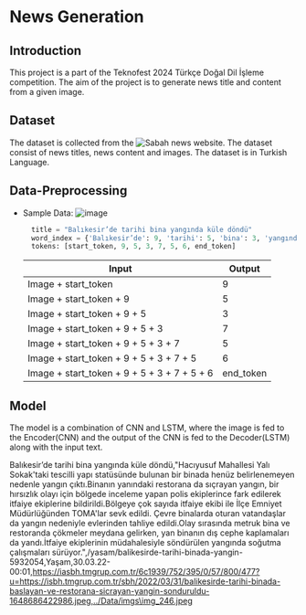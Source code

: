 # News Generation

## Introduction

This project is a part of the Teknofest 2024 Türkçe Doğal Dil İşleme competition. The aim of the project is to
generate news title and content from a given image.

## Dataset

The dataset is collected from the ![Sabah](https://www.sabah.com.tr/timeline/) news website.
The dataset consist of news titles, news content and images. The dataset is in Turkish Language.

## Data-Preprocessing

- Sample Data:
  ![image](https://isbh.tmgrup.com.tr/sbh/2022/03/31/balikesirde-tarihi-binada-baslayan-ve-restorana-sicrayan-yangin-sonduruldu-1648686422986.jpeg)

  ```python
    title = "Balıkesir’de tarihi bina yangında küle döndü"
    word_index = {'Balıkesir’de': 9, 'tarihi': 5, 'bina': 3, 'yangında': 7, 'küle': 5, 'döndü': 6 }
    tokens: [start_token, 9, 5, 3, 7, 5, 6, end_token]
  ```

  | Input                                       | Output    |
  | ------------------------------------------- | --------- |
  | Image + start_token                         | 9         |
  | Image + start_token + 9                     | 5         |
  | Image + start_token + 9 + 5                 | 3         |
  | Image + start_token + 9 + 5 + 3             | 7         |
  | Image + start_token + 9 + 5 + 3 + 7         | 5         |
  | Image + start_token + 9 + 5 + 3 + 7 + 5     | 6         |
  | Image + start_token + 9 + 5 + 3 + 7 + 5 + 6 | end_token |

## Model

The model is a combination of CNN and LSTM, where the image is fed to the Encoder(CNN) and the output of the CNN is
fed to the Decoder(LSTM) along with the input text.

Balıkesir’de tarihi bina yangında küle döndü,"Hacıyusuf Mahallesi Yalı Sokak'taki tescilli yapı statüsünde bulunan bir binada henüz belirlenemeyen nedenle yangın çıktı.Binanın yanındaki restorana da sıçrayan yangın, bir hırsızlık olayı için bölgede inceleme yapan polis ekiplerince fark edilerek itfaiye ekiplerine bildirildi.Bölgeye çok sayıda itfaiye ekibi ile İlçe Emniyet Müdürlüğünden TOMA'lar sevk edildi. Çevre binalarda oturan vatandaşlar da yangın nedeniyle evlerinden tahliye edildi.Olay sırasında metruk bina ve restoranda çökmeler meydana gelirken, yan binanın dış cephe kaplamaları da yandı.İtfaiye ekiplerinin müdahalesiyle söndürülen yangında soğutma çalışmaları sürüyor.",/yasam/balikesirde-tarihi-binada-yangin-5932054,Yaşam,30.03.22-00:01,https://iasbh.tmgrup.com.tr/6c1939/752/395/0/57/800/477?u=https://isbh.tmgrup.com.tr/sbh/2022/03/31/balikesirde-tarihi-binada-baslayan-ve-restorana-sicrayan-yangin-sonduruldu-1648686422986.jpeg,../Data/imgs\img_246.jpeg
